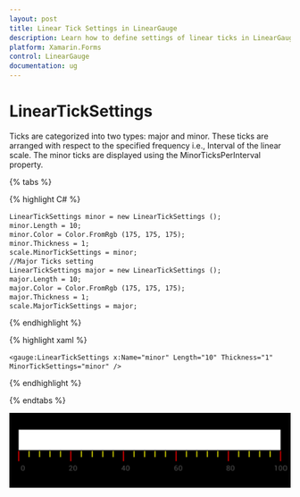 ```yaml
---
layout: post
title: Linear Tick Settings in LinearGauge
description: Learn how to define settings of linear ticks in LinearGauge
platform: Xamarin.Forms
control: LinearGauge
documentation: ug
---
```

# LinearTickSettings

Ticks are categorized into two types: major and minor. These ticks are arranged with respect to the specified frequency i.e., Interval of the linear scale. The minor ticks are displayed using the 
MinorTicksPerInterval property.

{% tabs %}

{% highlight C# %}

	LinearTickSettings minor = new LinearTickSettings ();
	minor.Length = 10;
	minor.Color = Color.FromRgb (175, 175, 175);
	minor.Thickness = 1;
	scale.MinorTickSettings = minor;
	//Major Ticks setting
	LinearTickSettings major = new LinearTickSettings ();
	major.Length = 10;
	major.Color = Color.FromRgb (175, 175, 175);
    major.Thickness = 1;
    scale.MajorTickSettings = major; 
	
{% endhighlight %}

{% highlight xaml %}

	<gauge:LinearTickSettings x:Name="minor" Length="10" Thickness="1" MinorTickSettings="minor" />
	
{% endhighlight %}

{% endtabs %}


![](images/LinearTickSettings.png)

